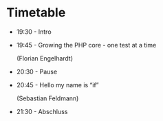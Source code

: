 # Timetable

* 19:30 - Intro
* 19:45 - Growing the PHP core - one test at a time

   (Florian Engelhardt)
* 20:30 - Pause
* 20:45 - Hello my name is “if”

   (Sebastian Feldmann)
* 21:30 - Abschluss

